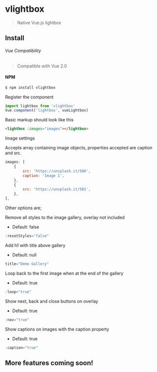 # vlightbox

> Native Vue.js lightbox

## Install

###### Vue Compatibility
> Compatible with Vue 2.0

#### NPM
```bash
$ npm install vlightbox
```

Register the component

```js
import lightbox from 'vlightbox'
Vue.component('lightbox', vueLightbox)
```

Basic markup should look like this

```html
<lightbox :images="images"></lightbox>
```

Image settings

Accepts array containing image objects, properties accepted are caption and src.
```js
images: [
    {
        src: 'https://unsplash.it/500',
        caption: 'Image 1',
    },
    {
        src: 'https://unsplash.it/501',
    },
],
```

Other options are;

Remove all styles to the image gallery, overlay not included
- Default: false
```js
:resetStyles="false" 
```

Add h1 with title above gallery
- Default: null
```js
title="Demo Gallery" 
```

Loop back to the first image when at the end of the gallery
- Default: true
```js
:loop="true" 
```

Show next, back and close buttons on overlay
- Default: true
```js
:nav="true" 
```

Show captions on images with the caption property
- Default: true
```js
:caption="true"
```

## More features coming soon!
